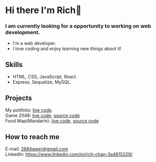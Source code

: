 # Hi there I'm Rich👋
### I am currently looking for a opportunity to working on web development.  
* I'm a web developer. 
* I love coding and enjoy learning new things about it!

## Skills
* HTML, CSS, JavaScript, React.
* Express, Sequelize, MySQL.

## Projects
My pottfolio: [live code](https://dreamy-shirley-80a496.netlify.app/).  
Game 2048: [live code](https://zealous-perlman-f4781c.netlify.app/), [source code](https://github.com/rich2020s/2048)  
Food Map(Mandarin): [live code](https://api.outshaker.tw/#/home), [source code](https://github.com/chachachater/foodmap)  
  
## How to reach me
E-mail: 2684awer@gmail.com  
LinkedIn: https://www.linkedin.com/in/rich-chan-3a4815229/  
  
<!--
**rich2020s/rich2020s** is a ✨ _special_ ✨ repository because its `README.md` (this file) appears on your GitHub profile.  

Here are some ideas to get you started:

- 🔭 I’m currently working on ...
- 🌱 I’m currently learning ...
- 👯 I’m looking to collaborate on ...
- 🤔 I’m looking for help with ...
- 💬 Ask me about ...
- 📫 How to reach me: ...
- 😄 Pronouns: ...
- ⚡ Fun fact: ...
-->
